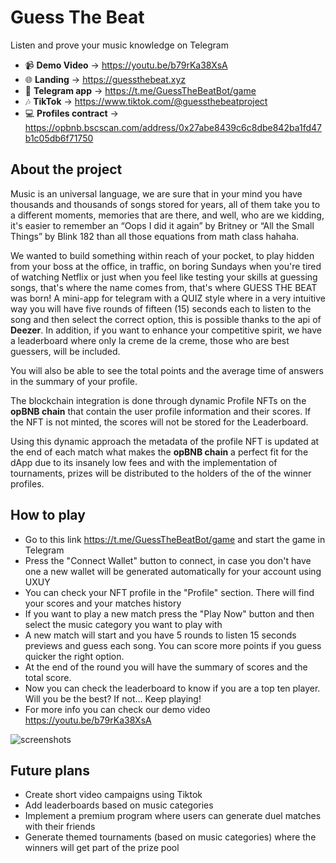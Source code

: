 # Guess The Beat

Listen and prove your music knowledge on Telegram

- 📹 **Demo Video** -> https://youtu.be/b79rKa38XsA
- 🌐 **Landing** -> https://guessthebeat.xyz
- 📱 **Telegram app** -> https://t.me/GuessTheBeatBot/game
- 🎶 **TikTok** -> https://www.tiktok.com/@guessthebeatproject
- 💻 **Profiles contract** -> https://opbnb.bscscan.com/address/0x27abe8439c6c8dbe842ba1fd47b1c05db6f71750

## About the project

Music is an universal language, we are sure that in your mind you have thousands and thousands of songs stored for years, all of them take you to a different moments, memories that are there, and well, who are we kidding, it's easier to remember an “Oops I did it again” by Britney or “All the Small Things” by Blink 182 than all those equations from math class hahaha.

We wanted to build something within reach of your pocket, to play hidden from your boss at the office, in traffic, on boring Sundays when you're tired of watching Netflix or just when you feel like testing your skills at guessing songs, that's where the name comes from, that's where GUESS THE BEAT was born! A mini-app for telegram with a QUIZ style where in a very intuitive way you will have five rounds of fifteen (15) seconds each to listen to the song and then select the correct option, this is possible thanks to the api of **Deezer**. In addition, if you want to enhance your competitive spirit, we have a leaderboard where only la creme de la creme, those who are best guessers, will be included. 

You will also be able to see the total points and the average time of answers in the summary of your profile.

The blockchain integration is done through dynamic Profile NFTs on the **opBNB chain** that contain the user profile information and their scores. If the NFT is not minted, the scores will not be stored for the Leaderboard. 

Using this dynamic approach the metadata of the profile NFT is updated at the end of each match what makes the **opBNB chain** a perfect fit for the dApp due to its insanely low fees and with the implementation of tournaments, prizes will be distributed to the holders of the of the winner profiles.

## How to play

- Go to this link https://t.me/GuessTheBeatBot/game and start the game in Telegram
- Press the "Connect Wallet" button to connect, in case you don't have one a new wallet will be generated automatically for your account using UXUY
- You can check your NFT profile in the "Profile" section. There will find your scores and your matches history
- If you want to play a new match press the "Play Now" button and then select the music category you want to play with
- A new match will start and you have 5 rounds to listen 15 seconds previews and guess each song. You can score more points if you guess quicker the right option.
- At the end of the round you will have the summary of scores and the total score.
- Now you can check the leaderboard to know if you are a top ten player. Will you be the best? If not... Keep playing!
- For more info you can check our demo video https://youtu.be/b79rKa38XsA

<img src="https://gateway.pinata.cloud/ipfs/bafybeie7l6yrqw7letfno3ejw4g7nomdkad3owlvmtm5yrfjtj2vgxu4ly" alt="screenshots" />

## Future plans

- Create short video campaigns using Tiktok
- Add leaderboards based on music categories
- Implement a premium program where users can generate duel matches with their friends
- Generate themed tournaments (based on music categories) where the winners will get part of the prize pool